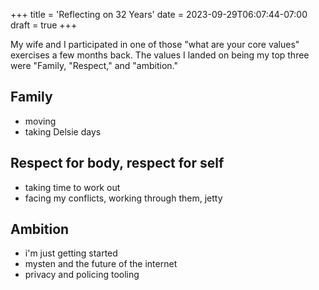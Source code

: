 +++
title = 'Reflecting on 32 Years'
date = 2023-09-29T06:07:44-07:00
draft = true
+++

My wife and I participated in one of those "what are your core values" exercises a few months back. The values I landed on being my top three were "Family, "Respect," and "ambition." 

## Family

- moving
- taking Delsie days

## Respect for body, respect for self

- taking time to work out
- facing my conflicts, working through them, jetty 

## Ambition

- i'm just getting started
- mysten and the future of the internet
- privacy and policing tooling

